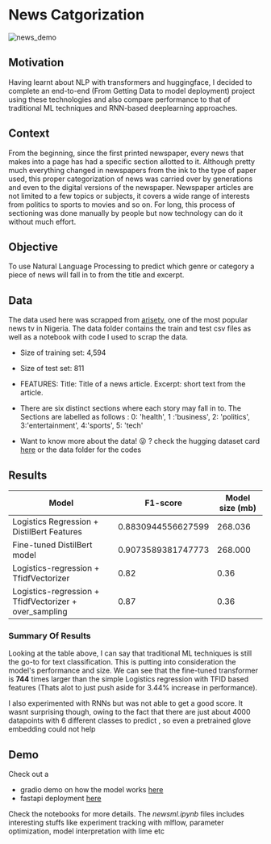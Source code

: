# News Catgorization

![news_demo](https://user-images.githubusercontent.com/70687495/188132947-9975fe19-3b13-49b3-907c-b8983c34a785.JPG)

## Motivation 
Having learnt about NLP with transformers and huggingface, I decided to complete an end-to-end (From Getting Data to model deployment) project using these technologies and also compare performance to  that of traditional ML techniques and RNN-based deeplearning approaches.


## Context 
From the beginning, since the first printed newspaper, every news that makes into a page has had a specific section allotted to it. Although pretty much everything changed in newspapers from the ink to the type of paper used, this proper categorization of news was carried over by generations and even to the digital versions of the newspaper. Newspaper articles are not limited to a few topics or subjects, it covers a wide range of interests from politics to sports to movies and so on. For long, this process of sectioning was done manually by people but now technology can do it without much effort. 

## Objective
To use Natural Language Processing to predict which genre or category a piece of news will fall in to from the title and excerpt. 

## Data
The data used here was scrapped from [arisetv](https://www.arise.tv/), one of the most popular news tv in Nigeria. The data folder contains the train and test 
csv files as well as a notebook with code I used to scrap the data. 
* Size of training set: 4,594 
* Size of test set: 811 
* FEATURES: Title:  Title of a news article. Excerpt: short text from the article. 
* There are six distinct sections where each story may fall in to. The Sections are labelled as follows : 0: 'health', 1 :'business', 2: 'politics', 3:'entertainment', 4:'sports', 5: 'tech'

* Want to know more about the data! :stuck_out_tongue_winking_eye: ?
check the hugging dataset card [here](https://huggingface.co/datasets/okite97/news-data) or the data folder for the codes


## Results
| Model                                          | F1-score              | Model size (mb) |
| ---------------------------------------------- | --------------------- |--------------- |
| Logistics Regression + DistilBert Features     |  0.8830944556627599   |  268.036   |
| Fine-tuned DistilBert model                        | 0.9073589381747773    |  268.000   |
| Logistics-regression + TfidfVectorizer |  0.82   |  0.36  |
| Logistics-regression + TfidfVectorizer + over_sampling |  0.87   |  0.36  |


### Summary Of Results

Looking at the table above, I can say that traditional ML techniques is still the go-to for text classification. This is putting into consideration the model's
performance and size. We can see that the fine-tuned transformer is **744** times larger than the simple Logistics regression with TFID based features (Thats alot to just push aside for 3.44% increase in performance). 

I also experimented with RNNs but was not able to get a good score. It wasnt surprising though,  owing to the fact that there are just about 4000 datapoints with 6 different classes to predict , so even a pretrained glove embedding could not help




## Demo

Check out a 
- gradio demo on how the model works [here](https://huggingface.co/spaces/okite97/news-demo)
- fastapi deployment [here](https://github.com/chimaobi-okite/News/)


Check the notebooks for more details. 
The *newsml.ipynb* files includes interesting stuffs like experiment tracking with mlflow, parameter optimization, model interpretation with lime etc
